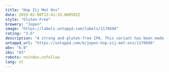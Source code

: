 ```yaml
---
title: "Hop Zij Met Ons"
date: 2019-02-08T13:41:33.060502Z
style: "Gluten-Free"
brewery: "Jopen"
image: "https://labels.untappd.com/labels/1176696"
rating: "3.6"
description: "A strong and gluten-free IPA. This variant has been made with mosaic hops and has a pronounced mix of piney, tropical and citrussy hoppy aroma's."
untappd_url: "https://untappd.com/b/jopen-hop-zij-met-ons/1176696"
abv: "6.0"
ibu: "65"
robots: noindex,nofollow
lang: nl
---
```

